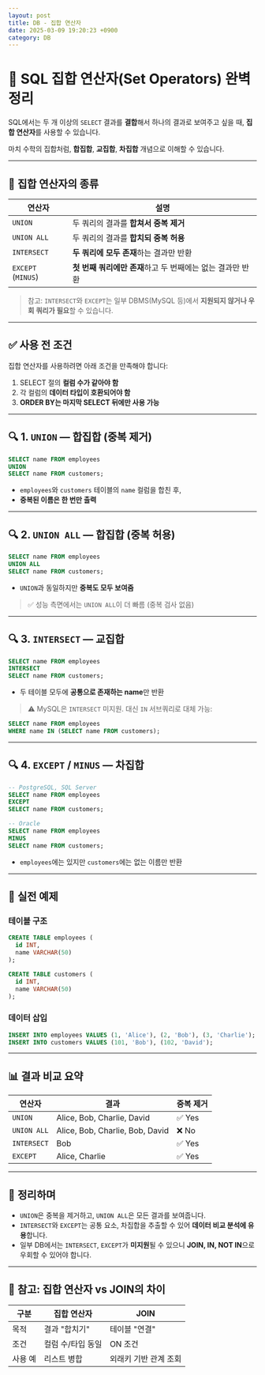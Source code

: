 ```yaml
---
layout: post
title: DB - 집합 연산자
date: 2025-03-09 19:20:23 +0900
category: DB
---
```

# 🔗 SQL 집합 연산자(Set Operators) 완벽 정리

SQL에서는 두 개 이상의 `SELECT` 결과를 **결합**해서 하나의 결과로 보여주고 싶을 때, **집합 연산자**를 사용할 수 있습니다.

마치 수학의 집합처럼, **합집합**, **교집합**, **차집합** 개념으로 이해할 수 있습니다.

---

## 📌 집합 연산자의 종류

| 연산자 | 설명 |
|--------|------|
| `UNION` | 두 쿼리의 결과를 **합쳐서 중복 제거** |
| `UNION ALL` | 두 쿼리의 결과를 **합치되 중복 허용** |
| `INTERSECT` | **두 쿼리에 모두 존재**하는 결과만 반환 |
| `EXCEPT` (`MINUS`) | **첫 번째 쿼리에만 존재**하고 두 번째에는 없는 결과만 반환 |

> 참고: `INTERSECT`와 `EXCEPT`는 일부 DBMS(MySQL 등)에서 **지원되지 않거나 우회 쿼리가 필요**할 수 있습니다.

---

## ✅ 사용 전 조건

집합 연산자를 사용하려면 아래 조건을 만족해야 합니다:

1. SELECT 절의 **컬럼 수가 같아야 함**
2. 각 컬럼의 **데이터 타입이 호환되어야 함**
3. **ORDER BY는 마지막 SELECT 뒤에만 사용 가능**

---

## 🔍 1. `UNION` — 합집합 (중복 제거)

```sql
SELECT name FROM employees
UNION
SELECT name FROM customers;
```

- `employees`와 `customers` 테이블의 `name` 컬럼을 합친 후,
- **중복된 이름은 한 번만 출력**

---

## 🔍 2. `UNION ALL` — 합집합 (중복 허용)

```sql
SELECT name FROM employees
UNION ALL
SELECT name FROM customers;
```

- `UNION`과 동일하지만 **중복도 모두 보여줌**

> ✅ 성능 측면에서는 `UNION ALL`이 더 빠름 (중복 검사 없음)

---

## 🔍 3. `INTERSECT` — 교집합

```sql
SELECT name FROM employees
INTERSECT
SELECT name FROM customers;
```

- 두 테이블 모두에 **공통으로 존재하는 name**만 반환

> ⚠️ MySQL은 `INTERSECT` 미지원. 대신 `IN` 서브쿼리로 대체 가능:

```sql
SELECT name FROM employees
WHERE name IN (SELECT name FROM customers);
```

---

## 🔍 4. `EXCEPT` / `MINUS` — 차집합

```sql
-- PostgreSQL, SQL Server
SELECT name FROM employees
EXCEPT
SELECT name FROM customers;

-- Oracle
SELECT name FROM employees
MINUS
SELECT name FROM customers;
```

- `employees`에는 있지만 `customers`에는 없는 이름만 반환

---

## 📌 실전 예제

### 테이블 구조
```sql
CREATE TABLE employees (
  id INT,
  name VARCHAR(50)
);

CREATE TABLE customers (
  id INT,
  name VARCHAR(50)
);
```

### 데이터 삽입
```sql
INSERT INTO employees VALUES (1, 'Alice'), (2, 'Bob'), (3, 'Charlie');
INSERT INTO customers VALUES (101, 'Bob'), (102, 'David');
```

---

## 📊 결과 비교 요약

| 연산자     | 결과                          | 중복 제거 |
|------------|-------------------------------|-----------|
| `UNION`    | Alice, Bob, Charlie, David     | ✅ Yes    |
| `UNION ALL`| Alice, Bob, Charlie, Bob, David| ❌ No     |
| `INTERSECT`| Bob                            | ✅ Yes    |
| `EXCEPT`   | Alice, Charlie                 | ✅ Yes    |

---

## 🧠 정리하며

- `UNION`은 중복을 제거하고, `UNION ALL`은 모든 결과를 보여줍니다.
- `INTERSECT`와 `EXCEPT`는 공통 요소, 차집합을 추출할 수 있어 **데이터 비교 분석에 유용**합니다.
- 일부 DB에서는 `INTERSECT`, `EXCEPT`가 **미지원**될 수 있으니 **JOIN, IN, NOT IN**으로 우회할 수 있어야 합니다.

---

## 🔗 참고: 집합 연산자 vs JOIN의 차이

| 구분 | 집합 연산자 | JOIN |
|------|--------------|------|
| 목적 | 결과 "합치기" | 테이블 "연결" |
| 조건 | 컬럼 수/타입 동일 | ON 조건 |
| 사용 예 | 리스트 병합 | 외래키 기반 관계 조회 |
